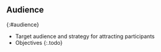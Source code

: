## Audience
{:#audience}

* Target audience and strategy for attracting participants
* Objectives
{:.todo}
